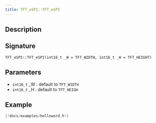 ```yaml
---
title: TFT_eSPI::TFT_eSPI
---
```


## Description



## Signature

`TFT_eSPI::TFT_eSPI(int16_t _W = TFT_WIDTH, int16_t _H = TFT_HEIGHT)`

## Parameters

* `int16_t` _W : default to `TFT_WIDTH`
* `int16_t` _H : default to `TFT_HEIGH`

## Example

``` c
{!docs/examples/helloword.h!}
```
